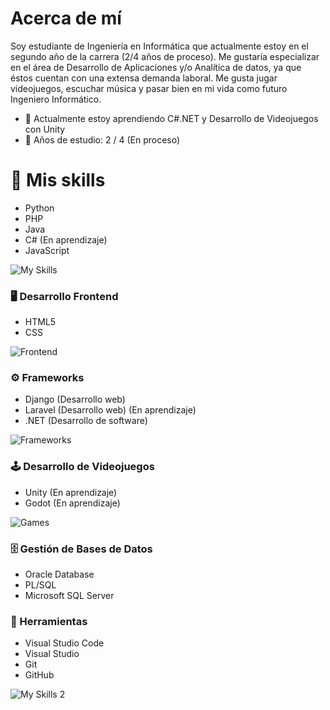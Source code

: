 # Acerca de mí

Soy estudiante de Ingeniería en Informática que actualmente estoy en el segundo año de la carrera (2/4 años de proceso). Me gustaría especializar en el área de Desarrollo de Aplicaciones y/o Analítica de datos, ya que éstos cuentan con una extensa demanda laboral. Me gusta jugar videojuegos, escuchar música y pasar bien en mi vida como futuro Ingeniero Informático.

- 🌱 Actualmente estoy aprendiendo C#.NET y Desarrollo de Videojuegos con Unity
- 📖 Años de estudio: 2 / 4 (En proceso)

# 🌟 Mis skills
- Python
- PHP
- Java
- C# (En aprendizaje)
- JavaScript

![My Skills](https://skillicons.dev/icons?i=python,php,java,cs,js)

### 🖥️ Desarrollo Frontend
- HTML5
- CSS

![Frontend](https://skillicons.dev/icons?i=html,css)

### ⚙️ Frameworks
- Django (Desarrollo web)
- Laravel (Desarrollo web) (En aprendizaje)
- .NET (Desarrollo de software)

![Frameworks](https://skillicons.dev/icons?i=django,laravel,dotnet)

### 🕹️ Desarrollo de Videojuegos
- Unity (En aprendizaje)
- Godot (En aprendizaje)

![Games](https://skillicons.dev/icons?i=unity,godot)

### 🗄️ Gestión de Bases de Datos
- Oracle Database
- PL/SQL
- Microsoft SQL Server

### 🧰 Herramientas
- Visual Studio Code
- Visual Studio
- Git
- GitHub

![My Skills 2](https://skillicons.dev/icons?i=vscode,visualstudio,git,github)

<!--
**Camixster/Camixster** is a ✨ _special_ ✨ repository because its `README.md` (this file) appears on your GitHub profile.

Here are some ideas to get you started:

- 🔭 I’m currently working on ...
- 🌱 I’m currently learning ...
- 👯 I’m looking to collaborate on ...
- 🤔 I’m looking for help with ...
- 💬 Ask me about ...
- 📫 How to reach me: ...
- 😄 Pronouns: ...
- ⚡ Fun fact: ...
-->

